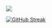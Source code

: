 ![](https://github-readme-stats.vercel.app/api?username=DarkN3xus&count_private=true&show_icons=true&include_all_commits=true&cache_seconds=1800&theme=tokyonight&custom_title=My%20Stats&hide=stars,prs,issues,contribs)

[![GitHub Streak](https://github-readme-streak-stats.herokuapp.com/?user=DarkN3xus&theme=tokyonight)](https://git.io/streak-stats)